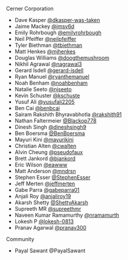 Cerner Corporation

- Dave Kasper [@dkasper-was-taken]
- Jaime Mackey [@jmsv6d]
- Emily Rohrbough [@emilyrohrbough]
- Neil Pfeiffer [@neilpfeiffer]
- Tyler Biethman [@tbiethman]
- Matt Henkes [@mjhenkes]
- Douglas Williams [@doogthemushroom]
- Nikhil Agrawal [@nagrawal3]
- Gerard Isdell [@gerard-isdell]
- Ryan Manuel [@ryanthemanuel]
- Noah Benham [@noahbenham]
- Natalie Seeto [@njseeto]
- Kevin Schuster [@kschuste]
- Yusuf Ali [@yusufali2205]
- Ben Cai [@benbcai]
- Sairam Rakshith Bhyravabhotla [@rakshith91]
- Nathan Faltermeier [@Blackop778]
- Dinesh Singh [@dineshsingh9]
- Ben Boersma [@BenBoersma]
- Mayuri Kini [@mayurikini]
- Christian Alten [@cwalten]
- Alvin Cheung [@pseudofaux]
- Brett Jankord [@bjankord]
- Eric Wilson [@eawww]
- Matt Anderson [@mndrsn]
- Stephen Esser [@StephenEsser]
- Jeff Merten [@jeffmerten]
- Gabe Parra [@gabeparra01]
- Anjali Roy [@anjaliroy19]
- Akarsh Shetty [@ShettyAkarsh]
- Supreeth MR [@supreethmr]
- Naveen Kumar Ramamurthy [@nramamurth]
- Lokesh P [@lokesh-0813]
- Pranav Agarwal [@pranav300]

Community

- Payal Sawant @PayalSawant

[@dkasper-was-taken]: https://github.com/dkasper-was-taken
[@jmsv6d]: https://github.com/jmsv6d
[@emilyrohrbough]: https://github.com/emilyrohrbough
[@neilpfeiffer]: https://github.com/neilpfeiffer
[@tbiethman]: https://github.com/tbiethman
[@mjhenkes]: https://github.com/mjhenkes
[@doogthemushroom]: https://github.com/doogthemushroom
[@nagrawal3]: https://github.com/nagrawal3
[@gerard-isdell]: https://github.com/gerard-isdell
[@ryanthemanuel]: https://github.com/ryanthemanuel
[@noahbenham]: https://github.com/noahbenham
[@njseeto]: https://github.com/njseeto
[@kschuste]: https://github.com/kschuste
[@yusufali2205]: https://github.com/yusufali2205
[@benbcai]: https://github.com/benbcai
[@rakshith91]: https://github.com/rakshith91
[@Blackop778]: https://github.com/Blackop778
[@dineshsingh9]: https://github.com/DineshSingh9
[@BenBoersma]: https://github.com/BenBoersma
[@mayurikini]: https://github.com/mayurikini
[@cwalten]: https://github.com/cwalten
[@pseudofaux]: https://github.com/pseudofaux
[@bjankord]: https://github.com/bjankord
[@eawww]: https://github.com/eawww
[@mndrsn]: https://github.com/mndrsn
[@StephenEsser]: https://github.com/StephenEsser
[@jeffmerten]: https://github.com/jeffmerten
[@gabeparra01]: https://github.com/gabeparra01
[@anjaliroy19]: https://github.com/anjaliroy19
[@ShettyAkarsh]: https://github.com/ShettyAkarsh
[@supreethmr]: https://github.com/supreethmr
[@nramamurth]: https://github.com/nramamurth
[@PayalSawant]: https://github.com/PayalSawant
[@lokesh-0813]: https://github.com/lokesh-0813
[@pranav300]: https://github.com/pranav300